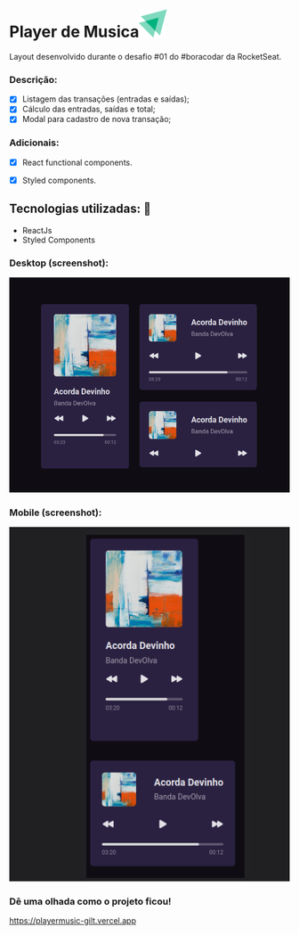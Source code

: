 # Player de Musica<img src='https://github.com/jfernandesdev/dt-money-2/blob/dc7fe73c37a5a802b1d2795b94618ec6150a25e3/public/favicon.svg' width='50px' />

Layout desenvolvido durante o desafio #01 do #boracodar da RocketSeat.

### Descrição:

- [x] Listagem das transações (entradas e saídas);
- [x] Cálculo das entradas, saídas e total;
- [x] Modal para cadastro de nova transação;

### Adicionais:
- [x] React functional components.
- [x] Styled components.


## Tecnologias utilizadas: 🚀
- ReactJs 
- Styled Components 


### Desktop (screenshot):
<img src="./src/assets/playerdesktop.png" />


### Mobile (screenshot):
<img src="./src/assets/playermobile.png" />


### Dê uma olhada como o projeto ficou!

https://playermusic-gilt.vercel.app
<br>
